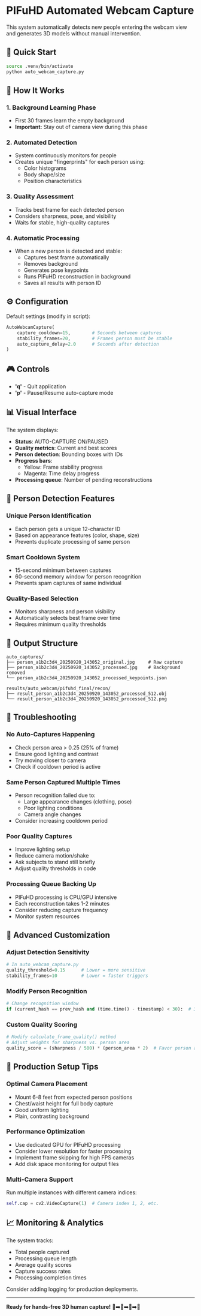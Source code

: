 # PIFuHD Automated Webcam Capture

This system automatically detects new people entering the webcam view and generates 3D models without manual intervention.

## 🚀 Quick Start

```bash
source .venv/bin/activate
python auto_webcam_capture.py
```

## 🧠 How It Works

### 1. **Background Learning Phase**
- First 30 frames learn the empty background
- **Important:** Stay out of camera view during this phase

### 2. **Automated Detection**
- System continuously monitors for people
- Creates unique "fingerprints" for each person using:
  - Color histograms
  - Body shape/size
  - Position characteristics

### 3. **Quality Assessment**
- Tracks best frame for each detected person
- Considers sharpness, pose, and visibility
- Waits for stable, high-quality captures

### 4. **Automatic Processing**
- When a new person is detected and stable:
  - Captures best frame automatically
  - Removes background
  - Generates pose keypoints
  - Runs PIFuHD reconstruction in background
  - Saves all results with person ID

## ⚙️ Configuration

Default settings (modify in script):

```python
AutoWebcamCapture(
    capture_cooldown=15,        # Seconds between captures
    stability_frames=20,        # Frames person must be stable
    auto_capture_delay=2.0      # Seconds after detection
)
```

## 🎮 Controls

- **'q'** - Quit application
- **'p'** - Pause/Resume auto-capture mode

## 📊 Visual Interface

The system displays:

- **Status**: AUTO-CAPTURE ON/PAUSED
- **Quality metrics**: Current and best scores
- **Person detection**: Bounding boxes with IDs
- **Progress bars**: 
  - Yellow: Frame stability progress
  - Magenta: Time delay progress
- **Processing queue**: Number of pending reconstructions

## 🎯 Person Detection Features

### **Unique Person Identification**
- Each person gets a unique 12-character ID
- Based on appearance features (color, shape, size)
- Prevents duplicate processing of same person

### **Smart Cooldown System**
- 15-second minimum between captures
- 60-second memory window for person recognition
- Prevents spam captures of same individual

### **Quality-Based Selection**
- Monitors sharpness and person visibility
- Automatically selects best frame over time
- Requires minimum quality thresholds

## 📁 Output Structure

```
auto_captures/
├── person_a1b2c3d4_20250920_143052_original.jpg     # Raw capture
├── person_a1b2c3d4_20250920_143052_processed.jpg    # Background removed
└── person_a1b2c3d4_20250920_143052_processed_keypoints.json

results/auto_webcam/pifuhd_final/recon/
├── result_person_a1b2c3d4_20250920_143052_processed_512.obj
└── result_person_a1b2c3d4_20250920_143052_processed_512.png
```

## 🔧 Troubleshooting

### **No Auto-Captures Happening**
- Check person area > 0.25 (25% of frame)
- Ensure good lighting and contrast
- Try moving closer to camera
- Check if cooldown period is active

### **Same Person Captured Multiple Times**
- Person recognition failed due to:
  - Large appearance changes (clothing, pose)
  - Poor lighting conditions
  - Camera angle changes
- Consider increasing cooldown period

### **Poor Quality Captures**
- Improve lighting setup
- Reduce camera motion/shake
- Ask subjects to stand still briefly
- Adjust quality thresholds in code

### **Processing Queue Backing Up**
- PIFuHD processing is CPU/GPU intensive
- Each reconstruction takes 1-2 minutes
- Consider reducing capture frequency
- Monitor system resources

## 🎨 Advanced Customization

### **Adjust Detection Sensitivity**
```python
# In auto_webcam_capture.py
quality_threshold=0.15      # Lower = more sensitive
stability_frames=10         # Lower = faster triggers
```

### **Modify Person Recognition**
```python
# Change recognition window
if (current_hash == prev_hash and (time.time() - timestamp) < 30):  # 30 seconds instead of 60
```

### **Custom Quality Scoring**
```python
# Modify calculate_frame_quality() method
# Adjust weights for sharpness vs. person area
quality_score = (sharpness / 500) * (person_area * 2)  # Favor person area more
```

## 🏢 Production Setup Tips

### **Optimal Camera Placement**
- Mount 6-8 feet from expected person positions
- Chest/waist height for full body capture
- Good uniform lighting
- Plain, contrasting background

### **Performance Optimization**
- Use dedicated GPU for PIFuHD processing
- Consider lower resolution for faster processing
- Implement frame skipping for high FPS cameras
- Add disk space monitoring for output files

### **Multi-Camera Support**
Run multiple instances with different camera indices:
```python
self.cap = cv2.VideoCapture(1)  # Camera index 1, 2, etc.
```

## 📈 Monitoring & Analytics

The system tracks:
- Total people captured
- Processing queue length
- Average quality scores
- Capture success rates
- Processing completion times

Consider adding logging for production deployments.

---

**Ready for hands-free 3D human capture!** 🎥➡️👥➡️🤖➡️🎯